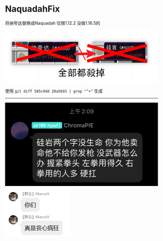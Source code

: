 # NaquadahFix
将纳夸达替换成Naquadah
仅限1.12.2 没做1.16.5的  

![](docs/EZ2.png)

使用 `git diff 585c9dd 20a5693 | grep "^+"` 生成

---
![](docs/EZ4.jpg)
![](docs/EZ3.png)

